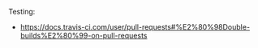 Testing:

- https://docs.travis-ci.com/user/pull-requests#%E2%80%98Double-builds%E2%80%99-on-pull-requests
